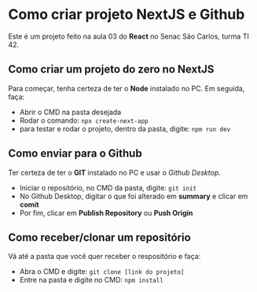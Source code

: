 # Como criar projeto NextJS e Github
Este é um projeto feito na aula 03 do __React__ no Senac São Carlos, turma TI 42.

## Como criar um projeto do zero no NextJS
Para começar, tenha certeza de ter o __Node__ instalado no PC. Em seguida, faça:
- Abrir o CMD na pasta desejada
- Rodar o comando: `npx create-next-app`
- para testar e rodar o projeto, dentro da pasta, digite: `npm run dev`


## Como enviar para o Github 
Ter certeza de ter o __GIT__ instalado no PC e usar o _Github Desktop_. 
- Iniciar o repositório, no CMD da pasta, digite: `git init`
- No Github Desktop, digitar o que foi alterado em __summary__ e clicar em __comit__
- Por fim, clicar em __Publish Repository__ ou __Push Origin__


## Como receber/clonar um repositório
Vá até a pasta que você quer receber o respositório e faça:
- Abra o CMD e digite: `git clone [link do projeto]` 
- Entre na pasta e digite no CMD: `npm install`